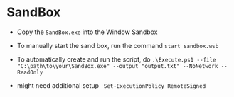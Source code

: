 # SandBox

- Copy the `SandBox.exe` into the Window Sandbox

- To manually start the sand box, run the command `start sandbox.wsb`

- To automatically create and run the script, do `.\Execute.ps1 --file "C:\path\to\your\SandBox.exe" --output "output.txt" --NoNetwork --ReadOnly`

- might need additional setup ` Set-ExecutionPolicy RemoteSigned`
